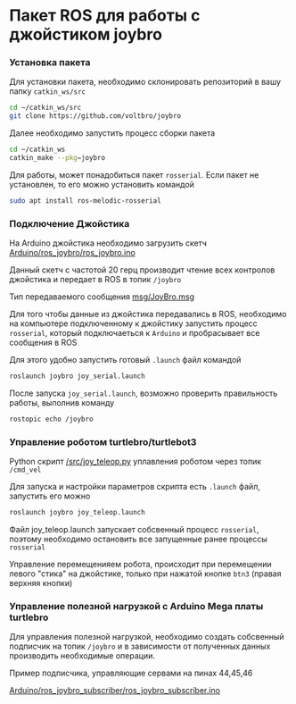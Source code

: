# Пакет ROS для работы с джойстиком joybro


### Установка пакета

Для установки пакета, необходимо склонировать репозиторий в вашу папку `catkin_ws/src`

```bash
cd ~/catkin_ws/src
git clone https://github.com/voltbro/joybro
```

Далее необходимо запустить процесс сборки пакета

```bash
cd ~/catkin_ws
catkin_make --pkg=joybro
```

Для работы, может понадобиться пакет `rosserial`. Если пакет не установлен, то его можно установить командой

```bash
sudo apt install ros-melodic-rosserial
```


### Подключение Джойстика

На Arduino джойстика необходимо загрузить скетч [Arduino/ros_joybro/ros_joybro.ino](https://github.com/voltbro/joybro/blob/master/Arduino/ros_joybro/ros_joybro.ino)

Данный скетч с частотой 20 герц производит чтение всех контролов джойстика и передает в ROS в топик `/joybro`

Тип передаваемого сообщения [msg/JoyBro.msg](https://github.com/voltbro/joybro/blob/master/msg/JoyBro.msg)

Для того чтобы данные из джойстика передавались в ROS, необходимо на компьютере подключенному к джойстику запустить процесс `rosserial`, который подключаеться к `Arduino` 
и пробрасывает все сообщения в ROS

Для этого удобно запустить готовый `.launch` файл командой 

```bash
roslaunch joybro joy_serial.launch
```

После запуска `joy_serial.launch`, возможно проверить правильность работы, выполнив команду
```bash
rostopic echo /joybro
```

### Управление роботом turtlebro/turtlebot3

Python скрипт [/src/joy_teleop.py](https://github.com/voltbro/joybro/blob/master/src/joy_teleop.py) уплавления роботом через топик `/cmd_vel` 

Для запуска и настройки параметров скрипта есть `.launch` файл, запустить его можно 

```bash
roslaunch joybro joy_teleop.launch
```

Файл joy_teleop.launch запускает собсвенный процесс `rosserial`, поэтому необходимо остановить все запущенные ранее процессы `rosserial`

Управление перемещенияем робота, происходит при перемещении левого "стика" на джойстике, только при нажатой кнопке `btn3` (правая верхняя кнопки)

### Управление полезной нагрузкой с Arduino Mega платы turtlebro

Для управления полезной нагрузкой, необходимо создать собсвенный подписчик на топик `/joybro` и в зависимости от полученных данных производить необходимые операции.

Пример подписчика, управляющие сервами на пинах 44,45,46

[Arduino/ros_joybro_subscriber/ros_joybro_subscriber.ino](https://github.com/voltbro/joybro/blob/master/Arduino/ros_joybro_subscriber/ros_joybro_subscriber.ino)

